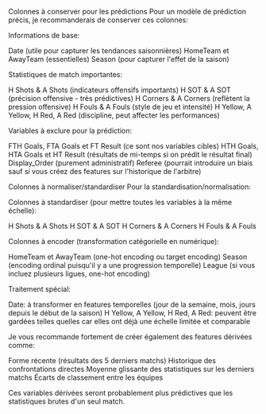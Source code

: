 Colonnes à conserver pour les prédictions
Pour un modèle de prédiction précis, je recommanderais de conserver ces colonnes:

Informations de base:

Date (utile pour capturer les tendances saisonnières)
HomeTeam et AwayTeam (essentielles)
Season (pour capturer l'effet de la saison)


Statistiques de match importantes:

H Shots & A Shots (indicateurs offensifs importants)
H SOT & A SOT (précision offensive - très prédictives)
H Corners & A Corners (reflètent la pression offensive)
H Fouls & A Fouls (style de jeu et intensité)
H Yellow, A Yellow, H Red, A Red (discipline, peut affecter les performances)


Variables à exclure pour la prédiction:

FTH Goals, FTA Goals et FT Result (ce sont nos variables cibles)
HTH Goals, HTA Goals et HT Result (résultats de mi-temps si on prédit le résultat final)
Display_Order (purement administratif)
Referee (pourrait introduire un biais sauf si vous créez des features sur l'historique de l'arbitre)



Colonnes à normaliser/standardiser
Pour la standardisation/normalisation:

Colonnes à standardiser (pour mettre toutes les variables à la même échelle):

H Shots & A Shots
H SOT & A SOT
H Corners & A Corners
H Fouls & A Fouls


Colonnes à encoder (transformation catégorielle en numérique):

HomeTeam et AwayTeam (one-hot encoding ou target encoding)
Season (encoding ordinal puisqu'il y a une progression temporelle)
League (si vous incluez plusieurs ligues, one-hot encoding)


Traitement spécial:

Date: à transformer en features temporelles (jour de la semaine, mois, jours depuis le début de la saison)
H Yellow, A Yellow, H Red, A Red: peuvent être gardées telles quelles car elles ont déjà une échelle limitée et comparable



Je vous recommande fortement de créer également des features dérivées comme:

Forme récente (résultats des 5 derniers matchs)
Historique des confrontations directes
Moyenne glissante des statistiques sur les derniers matchs
Écarts de classement entre les équipes

Ces variables dérivées seront probablement plus prédictives que les statistiques brutes d'un seul match.
